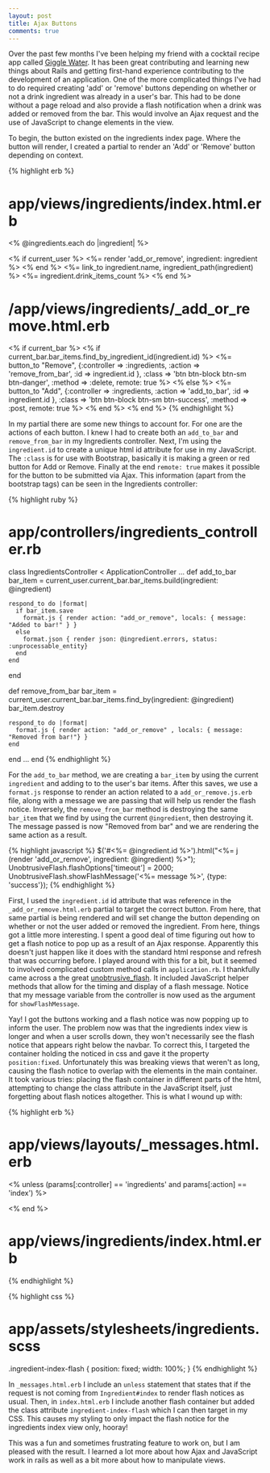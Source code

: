 ```yaml
---
layout: post
title: Ajax Buttons
comments: true
---
```


Over the past few months I've been helping my friend with a cocktail recipe app called [Giggle Water](https://github.com/tomekr/giggle_water). It has been great contributing and learning new things about Rails and getting first-hand experience contributing to the development of an application.  One of the more complicated things I've had to do required creating 'add' or 'remove' buttons depending on whether or not a drink ingredient was already in a user's bar.  This had to be done without a page reload and also provide a flash notification when a drink was added or removed from the bar.  This would involve an Ajax request and the use of JavaScript to change elements in the view.

To begin, the button existed on the ingredients index page.  Where the button will render, I created a partial to render an 'Add' or 'Remove' button depending on context.

{% highlight erb %}
# app/views/ingredients/index.html.erb 
<% @ingredients.each do |ingredient| %>
  <tr>
    <td id="<%=ingredient.id%>">
      <% if current_user %>
        <%= render 'add_or_remove', ingredient: ingredient %>
      <% end %>
    </td>
    <td>
      <%= link_to ingredient.name, ingredient_path(ingredient) %>
    </td>
    <td><%= ingredient.drink_items_count %></td>

  </tr>
<% end %>

# /app/views/ingredients/_add_or_remove.html.erb
<% if current_bar %>
  <% if current_bar.bar_items.find_by_ingredient_id(ingredient.id) %>
    <%= button_to "Remove", {:controller => :ingredients, :action => 'remove_from_bar', :id => ingredient.id }, :class => 'btn btn-block btn-sm btn-danger', :method => :delete, remote: true %>
  <% else %>
    <%= button_to "Add", {:controller => :ingredients, :action => 'add_to_bar', :id => ingredient.id }, :class => 'btn btn-block btn-sm btn-success', :method => :post, remote: true %>
  <% end %>
<% end %>
{% endhighlight %}

In my partial there are some new things to account for.  For one are the actions of each button.  I knew I had to create both an `add_to_bar` and `remove_from_bar` in my Ingredients controller. Next, I'm using the `ingredient.id` to create a unique html id attribute for use in my JavaScript.  The `:class` is for use with Bootstrap, basically it is making a green or red button for Add or Remove. Finally at the end `remote: true` makes it possible for the button to be submitted via Ajax.  This information (apart from the bootstrap tags) can be seen in the Ingredients controller: 

{% highlight ruby %}

# app/controllers/ingredients_controller.rb 

class IngredientsController < ApplicationController
  ...
  def add_to_bar
    bar_item = current_user.current_bar.bar_items.build(ingredient: @ingredient)

    respond_to do |format|
      if bar_item.save
        format.js { render action: "add_or_remove", locals: { message: "Added to bar!" } }
      else
        format.json { render json: @ingredient.errors, status: :unprocessable_entity}
      end
    end
  end

  def remove_from_bar
    bar_item = current_user.current_bar.bar_items.find_by(ingredient: @ingredient)
    bar_item.destroy
    
    respond_to do |format|
      format.js { render action: "add_or_remove" , locals: { message: "Removed from bar!"} }
    end
  end
  ...
end
{% endhighlight %}

For the `add_to_bar` method, we are creating a `bar_item` by using the current `ingredient` and adding to to the user's bar items.  After this saves, we use a `format.js` response to render an action related to a `add_or_remove.js.erb` file, along with a message we are passing that will help us render the flash notice.  Inversely, the `remove_from_bar` method is destroying the same `bar_item` that we find by using the current `@ingredient`, then destroying it.  The message passed is now "Removed from bar" and we are rendering the same action as a result.

{% highlight javascript %}
$('#<%= @ingredient.id %>').html("<%= j (render 'add_or_remove', ingredient: @ingredient) %>");
UnobtrusiveFlash.flashOptions['timeout'] = 2000;
UnobtrusiveFlash.showFlashMessage('<%= message %>', {type: 'success'});
{% endhighlight %}

First, I used the `ingredient.id` id attribute that was reference in the `_add_or_remove.html.erb` partial to target the correct button.  From here, that same partial is being rendered and will set change the button depending on whether or not the user added or removed the ingredient. 
From here, things got a little more interesting.  I spent a good deal of time figuring out how to get a flash notice to pop up as a result of an Ajax response.  Apparently this doesn't just happen like it does with the standard html response and refresh that was occurring before. I played around with this for a bit, but it seemed to involved complicated custom method calls in `application.rb`.  I thankfully came across a the great [unobtrusive_flash](https://github.com/leonid-shevtsov/unobtrusive_flash).  It included JavaScript helper methods that allow for the timing and display of a flash message.  Notice that my message variable from the controller is now used as the argument for `showFlashMessage`.

Yay! I got the buttons working and a flash notice was now popping up to inform the user.  The problem now was that the ingredients index view is longer and when a user scrolls down, they won't necessarily see the flash notice that appears right below the navbar. To correct this, I targeted the container holding the noticed in css and gave it the property `position:fixed`.  Unfortunately this was breaking views that weren't as long, causing the flash notice to overlap with the elements in the main container.  It took various tries: placing the flash container in different parts of the html, attempting to change the class attribute in the JavaScript itself, just forgetting about flash notices altogether.  This is what I wound up with:

{% highlight erb %}
# app/views/layouts/_messages.html.erb

<% unless (params[:controller] == 'ingredients' and params[:action] == 'index') %>
  <div  class="unobtrusive-flash-container"></div>
<% end %>

# app/views/ingredients/index.html.erb

<div  class="unobtrusive-flash-container ingredient-index-flash"></div>
{% endhighlight %}

{% highlight css %}
# app/assets/stylesheets/ingredients.scss

.ingredient-index-flash {
  position: fixed;
  width: 100%;
}
{% endhighlight %}


In `_messages.html.erb` I include an `unless` statement that states that if the request is not coming from `Ingredient#index` to render flash notices as usual.  Then, in `index.html.erb` I include another flash container but added the class attribute `ingredient-index-flash` which I can then target in my CSS. This causes my styling to only impact the flash notice for the ingredients index view only, hooray!

This was a fun and sometimes frustrating feature to work on, but I am pleased with the result.  I learned a lot more about how Ajax and JavaScript work in rails as well as a bit more about how to manipulate views.
 
